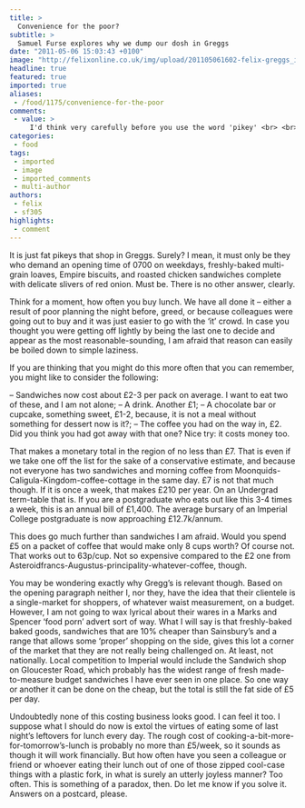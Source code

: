 ```yaml
---
title: >
  Convenience for the poor?
subtitle: >
  Samuel Furse explores why we dump our dosh in Greggs
date: "2011-05-06 15:03:43 +0100"
image: "http://felixonline.co.uk/img/upload/201105061602-felix-greggs_int-editted.jpg"
headline: true
featured: true
imported: true
aliases:
 - /food/1175/convenience-for-the-poor
comments:
 - value: >
     I'd think very carefully before you use the word 'pikey' <br> <br>Try substituting the word 'nigger' and see how it reads.
categories:
 - food
tags:
 - imported
 - image
 - imported_comments
 - multi-author
authors:
 - felix
 - sf305
highlights:
 - comment
---
```


It is just fat pikeys that shop in Greggs. Surely? I mean, it must only be they who demand an opening time of 0700 on weekdays, freshly-baked multi-grain loaves, Empire biscuits, and roasted chicken sandwiches complete with delicate slivers of red onion. Must be. There is no other answer, clearly.

Think for a moment, how often you buy lunch. We have all done it – either a result of poor planning the night before, greed, or because colleagues were going out to buy and it was just easier to go with the ‘it’ crowd. In case you thought you were getting off lightly by being the last one to decide and appear as the most reasonable-sounding, I am afraid that reason can easily be boiled down to simple laziness.

If you are thinking that you might do this more often that you can remember, you might like to consider the following:

– Sandwiches now cost about £2-3 per pack on average. I want to eat two of these, and I am not alone;
 – A drink. Another £1;
 – A chocolate bar or cupcake, something sweet, £1-2, because, it is not a meal without something for dessert now is it?;
 – The coffee you had on the way in, £2. Did you think you had got away with that one? Nice try: it costs money too.

That makes a monetary total in the region of no less than £7. That is even if we take one off the list for the sake of a conservative estimate, and because not everyone has two sandwiches and morning coffee from Moonquids-Caligula-Kingdom-coffee-cottage in the same day. £7 is not that much though. If it is once a week, that makes £210 per year. On an Undergrad term-table that is. If you are a postgraduate who eats out like this 3-4 times a week, this is an annual bill of £1,400. The average bursary of an Imperial College postgraduate is now approaching £12.7k/annum.

This does go much further than sandwiches I am afraid. Would you spend £5 on a packet of coffee that would make only 8 cups worth? Of course not. That works out to 63p/cup. Not so expensive compared to the £2 one from Asteroidfrancs-Augustus-principality-whatever-coffee, though.

You may be wondering exactly why Gregg’s is relevant though. Based on the opening paragraph neither I, nor they, have the idea that their clientele is a single-market for shoppers, of whatever waist measurement, on a budget. However, I am not going to wax lyrical about their wares in a Marks and Spencer ‘food porn’ advert sort of way. What I will say is that freshly-baked baked goods, sandwiches that are 10% cheaper than Sainsbury’s and a range that allows some ‘proper’ shopping on the side, gives this lot a corner of the market that they are not really being challenged on. At least, not nationally. Local competition to Imperial would include the Sandwich shop on Gloucester Road, which probably has the widest range of fresh made-to-measure budget sandwiches I have ever seen in one place. So one way or another it can be done on the cheap, but the total is still the fat side of £5 per day.

Undoubtedly none of this costing business looks good. I can feel it too. I suppose what I should do now is extol the virtues of eating some of last night’s leftovers for lunch every day. The rough cost of cooking-a-bit-more-for-tomorrow’s-lunch is probably no more than £5/week, so it sounds as though it will work financially. But how often have you seen a colleague or friend or whoever eating their lunch out of one of those zipped cool-case things with a plastic fork, in what is surely an utterly joyless manner? Too often. This is something of a paradox, then. Do let me know if you solve it. Answers on a postcard, please.
